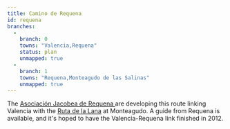 ```yaml
---
title: Camino de Requena
id: requena
branches:
  -
    branch: 0
    towns: "Valencia,Requena"
    status: plan
    unmapped: true
  -
    branch: 1
    towns: "Requena,Monteagudo de las Salinas"
    unmapped: true
---
```


The [Asociación Jacobea de Requena ][0] are developing this route linking Valencia with the [Ruta de la Lana][1] at Monteagudo. A guide from Requena is available, and it's hoped to have the Valencia-Requena link finished in 2012\.

[0]: http://elcaminoderequena.blogspot.co.uk/
[1]: lana.html